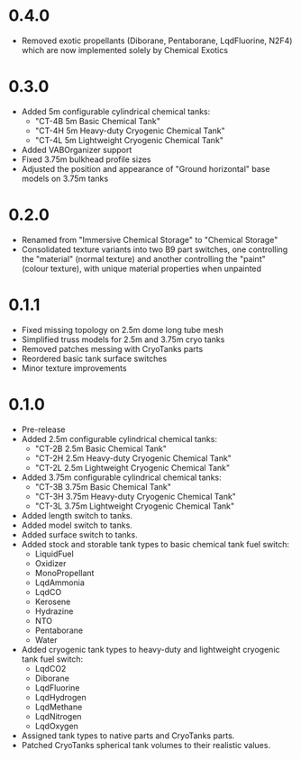 # 0.4.0
- Removed exotic propellants (Diborane, Pentaborane, LqdFluorine, N2F4) which are now implemented solely by Chemical Exotics
# 0.3.0
- Added 5m configurable cylindrical chemical tanks:
  - "CT-4B 5m Basic Chemical Tank"
  - "CT-4H 5m Heavy-duty Cryogenic Chemical Tank"
  - "CT-4L 5m Lightweight Cryogenic Chemical Tank"
- Added VABOrganizer support
- Fixed 3.75m bulkhead profile sizes
- Adjusted the position and appearance of "Ground horizontal" base models on 3.75m tanks
# 0.2.0
- Renamed from "Immersive Chemical Storage" to "Chemical Storage"
- Consolidated texture variants into two B9 part switches, one controlling the "material" (normal texture) and another controlling the "paint" (colour texture), with unique material properties when unpainted
# 0.1.1
- Fixed missing topology on 2.5m dome long tube mesh
- Simplified truss models for 2.5m and 3.75m cryo tanks
- Removed patches messing with CryoTanks parts
- Reordered basic tank surface switches
- Minor texture improvements
# 0.1.0
- Pre-release
- Added 2.5m configurable cylindrical chemical tanks:
  - "CT-2B 2.5m Basic Chemical Tank"
  - "CT-2H 2.5m Heavy-duty Cryogenic Chemical Tank"
  - "CT-2L 2.5m Lightweight Cryogenic Chemical Tank"
- Added 3.75m configurable cylindrical chemical tanks:
  - "CT-3B 3.75m Basic Chemical Tank"
  - "CT-3H 3.75m Heavy-duty Cryogenic Chemical Tank"
  - "CT-3L 3.75m Lightweight Cryogenic Chemical Tank"
- Added length switch to tanks.
- Added model switch to tanks.
- Added surface switch to tanks.
- Added stock and storable tank types to basic chemical tank fuel switch:
  - LiquidFuel
  - Oxidizer
  - MonoPropellant
  - LqdAmmonia
  - LqdCO
  - Kerosene
  - Hydrazine
  - NTO
  - Pentaborane
  - Water
- Added cryogenic tank types to heavy-duty and lightweight cryogenic tank fuel switch:
  - LqdCO2
  - Diborane
  - LqdFluorine
  - LqdHydrogen
  - LqdMethane
  - LqdNitrogen
  - LqdOxygen
- Assigned tank types to native parts and CryoTanks parts.
- Patched CryoTanks spherical tank volumes to their realistic values.
